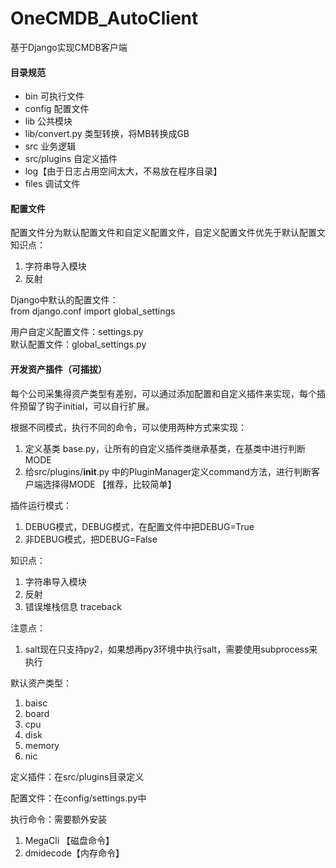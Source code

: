 # OneCMDB_AutoClient
基于Django实现CMDB客户端

#### 目录规范
* bin 	可执行文件
* config 	配置文件
* lib 	公共模块
* lib/convert.py 类型转换，将MB转换成GB
* src 	业务逻辑
* src/plugins 自定义插件
* log【由于日志占用空间太大，不易放在程序目录】
* files   调试文件


#### 配置文件
配置文件分为默认配置文件和自定义配置文件，自定义配置文件优先于默认配置文
知识点：
1. 字符串导入模块
2. 反射

Django中默认的配置文件：  
from django.conf import global_settings

用户自定义配置文件：settings.py  
默认配置文件：global_settings.py  


#### 开发资产插件（可插拔）
每个公司采集得资产类型有差别，可以通过添加配置和自定义插件来实现，每个插件预留了钩子initial，可以自行扩展。  

根据不同模式，执行不同的命令，可以使用两种方式来实现：
1. 定义基类 base.py，让所有的自定义插件类继承基类，在基类中进行判断MODE
2. 给src/plugins/__init__.py 中的PluginManager定义command方法，进行判断客户端选择得MODE 【推荐，比较简单】

插件运行模式：
1. DEBUG模式，DEBUG模式，在配置文件中把DEBUG=True
1. 非DEBUG模式，把DEBUG=False

知识点：  
1. 字符串导入模块
2. 反射
3. 错误堆栈信息 traceback

注意点： 
1. salt现在只支持py2，如果想再py3环境中执行salt，需要使用subprocess来执行 

默认资产类型：  
1. baisc
2. board
3. cpu
4. disk
5. memory
6. nic

定义插件：在src/plugins目录定义  

配置文件：在config/settings.py中

执行命令：需要额外安装
1. MegaCli  【磁盘命令】
2. dmidecode【内存命令】













